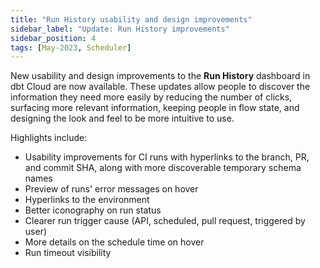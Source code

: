 ```yaml
---
title: "Run History usability and design improvements"
sidebar_label: "Update: Run History improvements"
sidebar_position: 4
tags: [May-2023, Scheduler]
---
```


New usability and design improvements to the **Run History** dashboard in dbt Cloud are now available. These updates allow people to discover the information they need more easily by reducing the number of clicks, surfacing more relevant information, keeping people in flow state, and designing the look and feel to be more intuitive to use.   


<Lightbox src="/img/docs/release-notes/run-history-improvements.gif" title="Improvements to Run History in dbt Cloud" />

Highlights include:

- Usability improvements for CI runs with hyperlinks to the branch, PR, and commit SHA, along with more discoverable temporary schema names
- Preview of runs' error messages on hover
- Hyperlinks to the environment
- Better iconography on run status
- Clearer run trigger cause (API, scheduled, pull request, triggered by user)
- More details on the schedule time on hover
- Run timeout visibility
